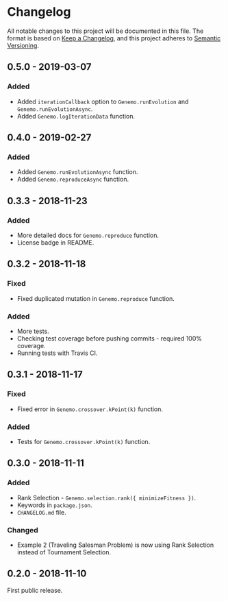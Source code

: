 # Changelog
All notable changes to this project will be documented in this file.
The format is based on [Keep a Changelog](https://keepachangelog.com/en/1.0.0/), and this project adheres to [Semantic Versioning](https://semver.org/spec/v2.0.0.html).

## 0.5.0 - 2019-03-07
### Added
 - Added `iterationCallback` option to `Genemo.runEvolution` and `Genemo.runEvolutionAsync`.
 - Added `Genemo.logIterationData` function.

## 0.4.0 - 2019-02-27
### Added
 - Added `Genemo.runEvolutionAsync` function.
 - Added `Genemo.reproduceAsync` function.

## 0.3.3 - 2018-11-23
### Added
 - More detailed docs for `Genemo.reproduce` function.
 - License badge in README.

## 0.3.2 - 2018-11-18
### Fixed
 - Fixed duplicated mutation in `Genemo.reproduce` function.

### Added
 - More tests.
 - Checking test coverage before pushing commits - required 100% coverage.
 - Running tests with Travis CI.

## 0.3.1 - 2018-11-17
### Fixed
 - Fixed error in `Genemo.crossover.kPoint(k)` function.

### Added
 - Tests for `Genemo.crossover.kPoint(k)` function.

## 0.3.0 - 2018-11-11
### Added
 - Rank Selection - `Genemo.selection.rank({ minimizeFitness })`.
 - Keywords in `package.json`.
 - `CHANGELOG.md` file.

### Changed
- Example 2 (Traveling Salesman Problem) is now using Rank Selection instead of Tournament Selection.

## 0.2.0 - 2018-11-10
First public release.
